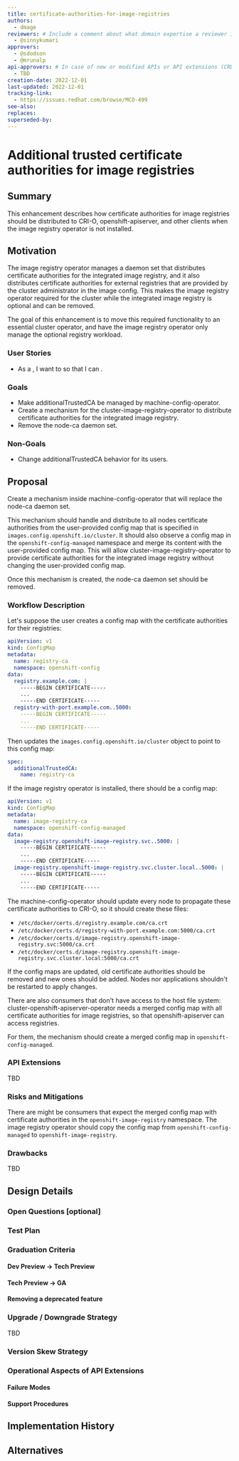 ```yaml
---
title: certificate-authorities-for-image-registries
authors:
  - dmage
reviewers: # Include a comment about what domain expertise a reviewer is expected to bring and what area of the enhancement you expect them to focus on. For example: - "@networkguru, for networking aspects, please look at IP bootstrapping aspect"
  - @sinnykumari
approvers:
  - @sdodson 
  - @mrunalp 
api-approvers: # In case of new or modified APIs or API extensions (CRDs, aggregated apiservers, webhooks, finalizers). If there is no API change, use "None"
  - TBD
creation-date: 2022-12-01
last-updated: 2022-12-01
tracking-link:
  - https://issues.redhat.com/browse/MCO-499
see-also:
replaces:
superseded-by:
---
```


# Additional trusted certificate authorities for image registries

## Summary

This enhancement describes how certificate authorities for image registries
should be distributed to CRI-O, openshift-apiserver, and other clients when the
image registry operator is not installed.

## Motivation

The image registry operator manages a daemon set that distributes certificate
authorities for the integrated image registry, and it also distributes
certificate authorities for external registries that are provided by the
cluster administrator in the image config. This makes the image registry
operator required for the cluster while the integrated image registry is
optional and can be removed.

The goal of this enhancement is to move this required functionality to an
essential cluster operator, and have the image registry operator only manage
the optional registry workload.

### User Stories

* As a <role>, I want to <take some action> so that I can <accomplish a
goal>.

### Goals

* Make additionalTrustedCA be managed by machine-config-operator.
* Create a mechanism for the cluster-image-registry-operator to distribute
  certificate authorities for the integrated image registry.
* Remove the node-ca daemon set.

### Non-Goals

* Change additionalTrustedCA behavior for its users.

## Proposal

Create a mechanism inside machine-config-operator that will replace the
node-ca daemon set.

This mechanism should handle and distribute to all nodes certificate
authorities from the user-provided config map that is specified in
`images.config.openshift.io/cluster`. It should also observe a config map in
the `openshift-config-managed` namespace and merge its content with the
user-provided config map. This will allow cluster-image-registry-operator to
provide certificate authorities for the integrated image registry without
changing the user-provided config map.

Once this mechanism is created, the node-ca daemon set should be removed.

### Workflow Description

Let's suppose the user creates a config map with the certificate authorities
for their registries:

```yaml
apiVersion: v1
kind: ConfigMap
metadata:
  name: registry-ca
  namespace: openshift-config
data:
  registry.example.com: |
    -----BEGIN CERTIFICATE-----
    ...
    -----END CERTIFICATE-----
  registry-with-port.example.com..5000:
    -----BEGIN CERTIFICATE-----
    ...
    -----END CERTIFICATE-----
```

Then updates the `images.config.openshift.io/cluster` object to point to this
config map:

```yaml
spec:
  additionalTrustedCA:
    name: registry-ca
```

If the image registry operator is installed, there should be a config map:

```yaml
apiVersion: v1
kind: ConfigMap
metadata:
  name: image-registry-ca
  namespace: openshift-config-managed
data:
  image-registry.openshift-image-registry.svc..5000: |
    -----BEGIN CERTIFICATE-----
    ...
    -----END CERTIFICATE-----
  image-registry.openshift-image-registry.svc.cluster.local..5000: |
    -----BEGIN CERTIFICATE-----
    ...
    -----END CERTIFICATE-----
```

The machine-config-operator should update every node to propagate these
certificate authorities to CRI-O, so it should create these files:

* `/etc/docker/certs.d/registry.example.com/ca.crt`
* `/etc/docker/certs.d/registry-with-port.example.com:5000/ca.crt`
* `/etc/docker/certs.d/image-registry.openshift-image-registry.svc:5000/ca.crt`
* `/etc/docker/certs.d/image-registry.openshift-image-registry.svc.cluster.local:5000/ca.crt`

If the config maps are updated, old certificate authorities should be removed
and new ones should be added. Nodes nor applications shouldn't be restarted to
apply changes.

There are also consumers that don't have access to the host file system:
cluster-openshift-apiserver-operator needs a merged config map with all
certificate authorities for image registries, so that openshift-apiserver can
access registries.

For them, the mechanism should create a merged config map in
`openshift-config-managed`.

### API Extensions

TBD

### Risks and Mitigations

There are might be consumers that expect the merged config map with certificate
authorities in the `openshift-image-registry` namespace. The image registry
operator should copy the config map from `openshift-config-managed` to
`openshift-image-registry`.

### Drawbacks

TBD

## Design Details

### Open Questions [optional]

### Test Plan

### Graduation Criteria

#### Dev Preview -> Tech Preview

#### Tech Preview -> GA

#### Removing a deprecated feature

### Upgrade / Downgrade Strategy

TBD

### Version Skew Strategy

### Operational Aspects of API Extensions

#### Failure Modes

#### Support Procedures

## Implementation History

## Alternatives
